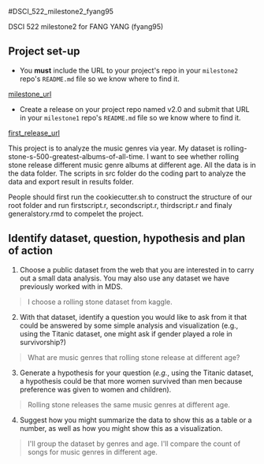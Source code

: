 #DSCI_522_milestone2_fyang95

DSCI 522 milestone2 for FANG YANG (fyang95)

## Project set-up

- You **must** include the URL to your project's repo in your `milestone2` repo's `README.md` file so we know where to find it.

[milestone_url](https://github.com/dahaohanbao/rolling_stone_data)

- Create a release on your project repo named v2.0 and submit that URL in your `milestone1` repo's `README.md` file so we know where to find it.


[first_release_url](https://github.com/dahaohanbao/rolling_stone_data/releases/tag/v2.0)


This project is to analyze the music genres via year. My dataset is rolling-stone-s-500-greatest-albums-of-all-time. I want to see whether rolling stone release different music genre albums at different age. All the data is in the data folder. The scripts in src folder do the coding part to analyze the data and export result in results folder.

People should first run the cookiecutter.sh to construct the structure of our root folder and run firstscript.r, secondscript.r, thirdscript.r and finaly generalstory.rmd to compelet the project.




## Identify dataset, question, hypothesis and plan of action

1. Choose a public dataset from the web that you are interested in to carry out a small data analysis. You may also use any dataset we have previously worked with in MDS.

>I choose a rolling stone dataset from kaggle.

2. With that dataset, identify a question you would like to ask from it that could be answered by some simple analysis and visualization (e.g., using the Titanic dataset, one might ask if gender played a role in survivorship?)


>What are music genres that rolling stone release at different age?


3. Generate a hypothesis for your question (*e.g.*, using the Titanic dataset, a hypothesis could be that more women survived than men because preference was given to women and children).

>Rolling stone releases the same music genres at different age.

4. Suggest how you might summarize the data to show this as a table or a number, as well as how you might show this as a visualization.

>I'll group the dataset by genres and age. I'll compare the count of songs for music genres in different age.